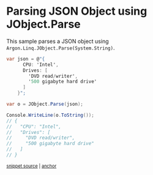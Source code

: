 # Parsing JSON Object using JObject.Parse

This sample parses a JSON object using `Argon.Linq.JObject.Parse(System.String)`.

<!-- snippet: ParseJsonObject -->
<a id='snippet-parsejsonobject'></a>
```cs
var json = @"{
      CPU: 'Intel',
      Drives: [
        'DVD read/writer',
        '500 gigabyte hard drive'
      ]
    }";

var o = JObject.Parse(json);

Console.WriteLine(o.ToString());
// {
//   "CPU": "Intel",
//   "Drives": [
//     "DVD read/writer",
//     "500 gigabyte hard drive"
//   ]
// }
```
<sup><a href='/src/Tests/Documentation/Samples/Linq/ParseJsonObject.cs#L12-L31' title='Snippet source file'>snippet source</a> | <a href='#snippet-parsejsonobject' title='Start of snippet'>anchor</a></sup>
<!-- endSnippet -->
